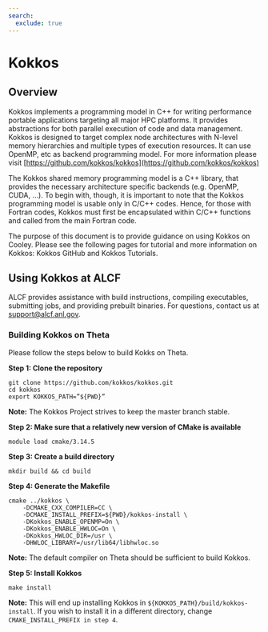 ```yaml
---
search:
  exclude: true
---
```


# Kokkos
## Overview
Kokkos implements a programming model in C++ for writing performance portable applications targeting all major HPC platforms. It provides abstractions for both parallel execution of code and data management. Kokkos is designed to target complex node architectures with N-level memory hierarchies and multiple types of execution resources. It can use OpenMP, etc as backend programming model. For more information please visit [https://github.com/kokkos/kokkos](https://github.com/kokkos/kokkos)

The Kokkos shared memory programming model is a C++ library, that provides the necessary architecture specific backends (e.g. OpenMP, CUDA, …). To begin with, though, it is important to note that the Kokkos programming model is usable only in C/C++ codes. Hence, for those with Fortran codes, Kokkos must first be encapsulated within C/C++ functions and called from the main Fortran code.

The purpose of this document is to provide guidance on using Kokkos on Cooley. Please see the following pages for tutorial and more information on Kokkos: Kokkos GitHub and Kokkos Tutorials. 

## Using Kokkos at ALCF
ALCF provides assistance with build instructions, compiling executables, submitting jobs, and providing prebuilt binaries. For questions, contact us at [support@alcf.anl.gov](mailto:support@alcf.anl.gov).

### Building Kokkos on Theta
Please follow the steps below to build Kokks on Theta.

**Step 1:  Clone the repository**
```
git clone https://github.com/kokkos/kokkos.git
cd kokkos
export KOKKOS_PATH=”${PWD}”
```
**Note:** The Kokkos Project strives to keep the master branch stable.

**Step 2:  Make sure that a relatively new version of CMake is available**
```
module load cmake/3.14.5
```
**Step 3:  Create a build directory**
```
mkdir build && cd build
```
**Step 4:  Generate the Makefile**
```
cmake ../kokkos \
    -DCMAKE_CXX_COMPILER=CC \
    -DCMAKE_INSTALL_PREFIX=${PWD}/kokkos-install \
    -DKokkos_ENABLE_OPENMP=On \
    -DKokkos_ENABLE_HWLOC=On \
    -DKokkos_HWLOC_DIR=/usr \
    -DHWLOC_LIBRARY=/usr/lib64/libhwloc.so
```

**Note:** The default compiler on Theta should be sufficient to build Kokkos.

**Step 5: Install Kokkos**
```
make install
```
**Note:** This will end up installing Kokkos in ```${KOKKOS_PATH}/build/kokkos-install```. If you wish to install it in a different directory, change ```CMAKE_INSTALL_PREFIX in step 4```.




